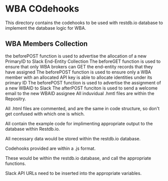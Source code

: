 # WBA COdehooks

This directory contains the codehooks to be used with restdb.io database to implement the database logic for WBA.

## WBA Members Collection
the beforePOST function is used to advertise the allocation of a new PrimaryID to Slack
End-Entity Collection
The beforeGET function is used to ensure that only WBA brokers can GET the end-entity records that they have assigned
The beforePOST function is used to ensure only a WBA member with an allocated API key is able to allocate identities under its primary ID
The beforePOST function is used to advertise the assignment of a new WBAID to Slack
The afterPOST funciton is used to send a welcome email to the new WBAID assignee
All induvidual .hmtl files are within the Repositry.

All .html files are commented, and are the same in code structure, so don't get confused with which one is which.

All contain the example code for implimenting appropriate output to the database within Restdb.io.

All necessary data would be stored within the restdb.io database.

Codehooks provided are within a .js format.

These would be within the restdb.io database, and call the appropriate functions.

Slack API URLs need to be inserted into the appropriate variables.
